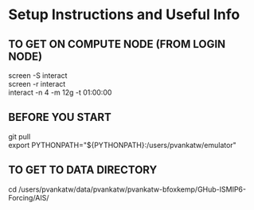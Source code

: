 # Setup Instructions and Useful Info

## TO GET ON COMPUTE NODE (FROM LOGIN NODE)

screen -S interact  
screen -r interact  
interact -n 4 -m 12g -t 01:00:00  

## BEFORE YOU START

git pull  
export PYTHONPATH="${PYTHONPATH}:/users/pvankatw/emulator"  

## TO GET TO DATA DIRECTORY

cd /users/pvankatw/data/pvankatw/pvankatw-bfoxkemp/GHub-ISMIP6-Forcing/AIS/  
